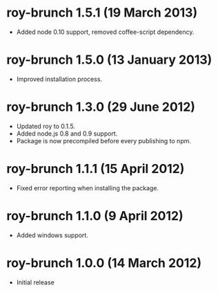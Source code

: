 # roy-brunch 1.5.1 (19 March 2013)
* Added node 0.10 support, removed coffee-script dependency.

# roy-brunch 1.5.0 (13 January 2013)
* Improved installation process.

# roy-brunch 1.3.0 (29 June 2012)
* Updated roy to 0.1.5.
* Added node.js 0.8 and 0.9 support.
* Package is now precompiled before every publishing to npm.

# roy-brunch 1.1.1 (15 April 2012)
* Fixed error reporting when installing the package.

# roy-brunch 1.1.0 (9 April 2012)
* Added windows support.

# roy-brunch 1.0.0 (14 March 2012)
* Initial release
